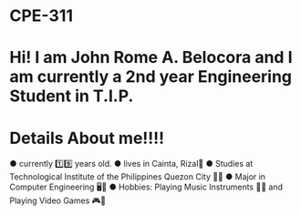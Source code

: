 # CPE-311

# Hi! I am John Rome A. Belocora and I am currently a 2nd year Engineering Student in T.I.P.
# Details About me‼️‼️
● currently 1️⃣9️⃣ years old.
● lives in Cainta, Rizal📍
● Studies at Technological Institute of the Philippines Quezon City 🏫🎒
● Major in Computer Engineering 🖥️🧠
● Hobbies: Playing Music Instruments 🎸🥁 and Playing Video Games 🎮👾
